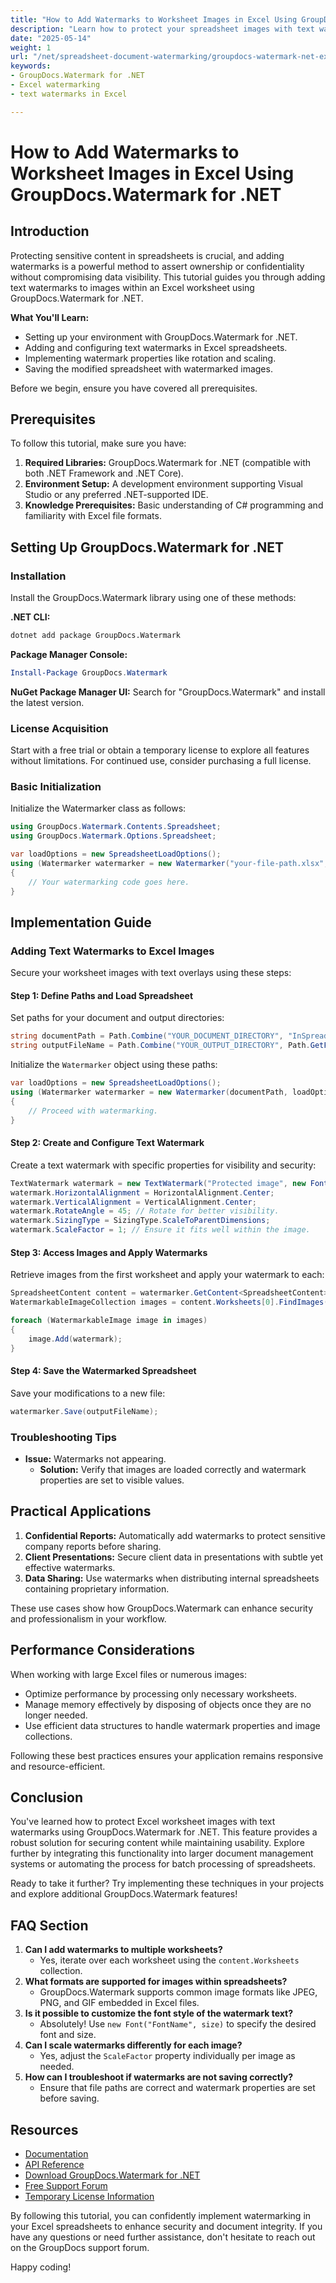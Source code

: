 ```yaml
---
title: "How to Add Watermarks to Worksheet Images in Excel Using GroupDocs.Watermark for .NET"
description: "Learn how to protect your spreadsheet images with text watermarks using GroupDocs.Watermark for .NET. This guide covers installation, configuration, and implementation."
date: "2025-05-14"
weight: 1
url: "/net/spreadsheet-document-watermarking/groupdocs-watermark-net-excel-worksheet-images/"
keywords:
- GroupDocs.Watermark for .NET
- Excel watermarking
- text watermarks in Excel

---
```



# How to Add Watermarks to Worksheet Images in Excel Using GroupDocs.Watermark for .NET

## Introduction

Protecting sensitive content in spreadsheets is crucial, and adding watermarks is a powerful method to assert ownership or confidentiality without compromising data visibility. This tutorial guides you through adding text watermarks to images within an Excel worksheet using GroupDocs.Watermark for .NET.

**What You'll Learn:**
- Setting up your environment with GroupDocs.Watermark for .NET.
- Adding and configuring text watermarks in Excel spreadsheets.
- Implementing watermark properties like rotation and scaling.
- Saving the modified spreadsheet with watermarked images.

Before we begin, ensure you have covered all prerequisites.

## Prerequisites

To follow this tutorial, make sure you have:
1. **Required Libraries:** GroupDocs.Watermark for .NET (compatible with both .NET Framework and .NET Core).
2. **Environment Setup:** A development environment supporting Visual Studio or any preferred .NET-supported IDE.
3. **Knowledge Prerequisites:** Basic understanding of C# programming and familiarity with Excel file formats.

## Setting Up GroupDocs.Watermark for .NET

### Installation

Install the GroupDocs.Watermark library using one of these methods:

**.NET CLI:**
```bash
dotnet add package GroupDocs.Watermark
```

**Package Manager Console:**
```powershell
Install-Package GroupDocs.Watermark
```

**NuGet Package Manager UI:**
Search for "GroupDocs.Watermark" and install the latest version.

### License Acquisition

Start with a free trial or obtain a temporary license to explore all features without limitations. For continued use, consider purchasing a full license.

### Basic Initialization

Initialize the Watermarker class as follows:
```csharp
using GroupDocs.Watermark.Contents.Spreadsheet;
using GroupDocs.Watermark.Options.Spreadsheet;

var loadOptions = new SpreadsheetLoadOptions();
using (Watermarker watermarker = new Watermarker("your-file-path.xlsx", loadOptions))
{
    // Your watermarking code goes here.
}
```

## Implementation Guide

### Adding Text Watermarks to Excel Images

Secure your worksheet images with text overlays using these steps:

#### Step 1: Define Paths and Load Spreadsheet

Set paths for your document and output directories:
```csharp
string documentPath = Path.Combine("YOUR_DOCUMENT_DIRECTORY", "InSpreadsheetXlsx");
string outputFileName = Path.Combine("YOUR_OUTPUT_DIRECTORY", Path.GetFileName(documentPath));
```

Initialize the `Watermarker` object using these paths:
```csharp
var loadOptions = new SpreadsheetLoadOptions();
using (Watermarker watermarker = new Watermarker(documentPath, loadOptions))
{
    // Proceed with watermarking.
}
```

#### Step 2: Create and Configure Text Watermark

Create a text watermark with specific properties for visibility and security:
```csharp
TextWatermark watermark = new TextWatermark("Protected image", new Font("Arial", 8));
watermark.HorizontalAlignment = HorizontalAlignment.Center;
watermark.VerticalAlignment = VerticalAlignment.Center;
watermark.RotateAngle = 45; // Rotate for better visibility.
watermark.SizingType = SizingType.ScaleToParentDimensions;
watermark.ScaleFactor = 1; // Ensure it fits well within the image.
```

#### Step 3: Access Images and Apply Watermarks

Retrieve images from the first worksheet and apply your watermark to each:
```csharp
SpreadsheetContent content = watermarker.GetContent<SpreadsheetContent>();
WatermarkableImageCollection images = content.Worksheets[0].FindImages();

foreach (WatermarkableImage image in images)
{
    image.Add(watermark);
}
```

#### Step 4: Save the Watermarked Spreadsheet

Save your modifications to a new file:
```csharp
watermarker.Save(outputFileName);
```

### Troubleshooting Tips

- **Issue:** Watermarks not appearing.
  - **Solution:** Verify that images are loaded correctly and watermark properties are set to visible values.

## Practical Applications

1. **Confidential Reports:** Automatically add watermarks to protect sensitive company reports before sharing.
2. **Client Presentations:** Secure client data in presentations with subtle yet effective watermarks.
3. **Data Sharing:** Use watermarks when distributing internal spreadsheets containing proprietary information.

These use cases show how GroupDocs.Watermark can enhance security and professionalism in your workflow.

## Performance Considerations

When working with large Excel files or numerous images:
- Optimize performance by processing only necessary worksheets.
- Manage memory effectively by disposing of objects once they are no longer needed.
- Use efficient data structures to handle watermark properties and image collections.

Following these best practices ensures your application remains responsive and resource-efficient.

## Conclusion

You've learned how to protect Excel worksheet images with text watermarks using GroupDocs.Watermark for .NET. This feature provides a robust solution for securing content while maintaining usability. Explore further by integrating this functionality into larger document management systems or automating the process for batch processing of spreadsheets.

Ready to take it further? Try implementing these techniques in your projects and explore additional GroupDocs.Watermark features!

## FAQ Section

1. **Can I add watermarks to multiple worksheets?**
   - Yes, iterate over each worksheet using the `content.Worksheets` collection.
2. **What formats are supported for images within spreadsheets?**
   - GroupDocs.Watermark supports common image formats like JPEG, PNG, and GIF embedded in Excel files.
3. **Is it possible to customize the font style of the watermark text?**
   - Absolutely! Use `new Font("FontName", size)` to specify the desired font and size.
4. **Can I scale watermarks differently for each image?**
   - Yes, adjust the `ScaleFactor` property individually per image as needed.
5. **How can I troubleshoot if watermarks are not saving correctly?**
   - Ensure that file paths are correct and watermark properties are set before saving.

## Resources

- [Documentation](https://docs.groupdocs.com/watermark/net/)
- [API Reference](https://reference.groupdocs.com/watermark/net)
- [Download GroupDocs.Watermark for .NET](https://releases.groupdocs.com/watermark/net/)
- [Free Support Forum](https://forum.groupdocs.com/c/watermark/10)
- [Temporary License Information](https://purchase.groupdocs.com/temporary-license/)

By following this tutorial, you can confidently implement watermarking in your Excel spreadsheets to enhance security and document integrity. If you have any questions or need further assistance, don't hesitate to reach out on the GroupDocs support forum.

Happy coding!

